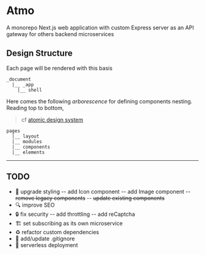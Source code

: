 # Atmo

A monorepo Next.js web application with custom Express server as an API gateway
for others backend microservices

## Design Structure

Each page will be rendered with this basis

```
_document
  |__ _app
    |__ shell
```

Here comes the following _arborescence_ for defining components nesting.
Reading top to bottom,

> cf [atomic design system](http://atomicdesign.bradfrost.com/table-of-contents/)

```
pages
  |__ layout
  |__ modules
  |__ components
  |__ elements
```

---

## TODO

- :lipstick: upgrade styling
  -- add Icon component
  -- add Image component
  -- ~~remove legacy components~~
  -- ~~update existing components~~
- :mag: improve SEO
- :lock: fix security
  -- add throttling
  -- add reCaptcha
- :building_construction: set subscribing as its own microservice
- :recycle: refactor custom dependencies
- :see_no_evil: add/update .gitignore
- :rocket: serverless deployment

